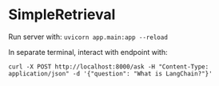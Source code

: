 # SimpleRetrieval


Run server with: `uvicorn app.main:app --reload`

In separate terminal, interact with endpoint with:
```
curl -X POST http://localhost:8000/ask -H "Content-Type: application/json" -d '{"question": "What is LangChain?"}'
```